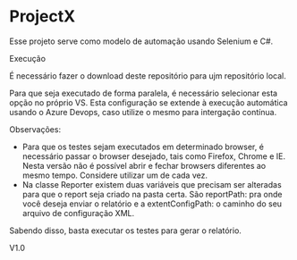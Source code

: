 # ProjectX

Esse projeto serve como modelo de automação usando Selenium e C#.

Execução

É necessário fazer o download deste repositório para ujm repositório local. 

Para que seja executado de forma paralela, é necessário selecionar esta opção no próprio VS. Esta configuração se extende à execução automática usando o Azure Devops, caso utilize o mesmo para intergação contínua.

Observações:

- Para que os testes sejam executados em determinado browser, é necessário passar o browser desejado, tais como Firefox, Chrome e IE.
  Nesta versão não é possível abrir e fechar browsers diferentes ao mesmo tempo. Considere utilizar um de cada vez.
- Na classe Reporter existem duas variáveis que precisam ser alteradas para que o report seja criado na pasta certa. São reportPath: pra onde você deseja enviar o relatório e a extentConfigPath: o caminho do seu arquivo de configuração XML.

Sabendo disso, basta executar os testes para gerar o relatório.

V1.0
